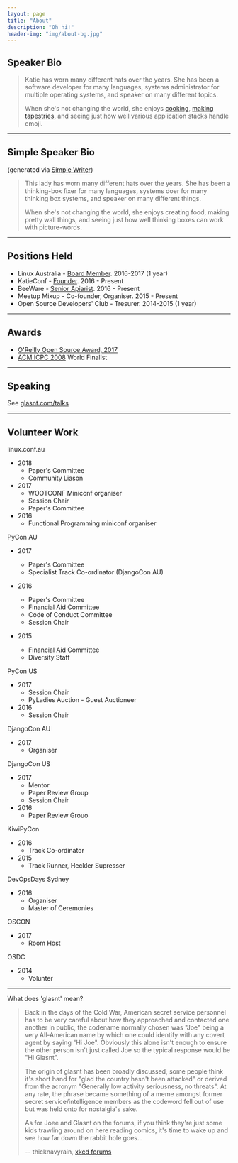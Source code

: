 ```yaml
---
layout: page 
title: "About" 
description: "Oh hi!" 
header-img: "img/about-bg.jpg" 
---
```


## Speaker Bio

> Katie has worn many different hats over the years. She has been a
> software developer for many languages, systems administrator for
> multiple operating systems, and speaker on many different topics.
>
> When she's not changing the world, she enjoys
> [cooking](https://twitter.com/glasnt/status/698302985806327808), [making
> tapestries](https://twitter.com/jairtrejo/status/866164545303203842),
> and seeing just how well various application stacks handle emoji.

------------------------------------------------------------------------

## Simple Speaker Bio

(generated via [Simple
Writer](http://xkcd.com/simplewriter/))

> This lady has worn many different hats over the years. She has been a
> thinking-box fixer for many languages, systems doer for many thinking
> box systems, and speaker on many different things.
>
> When she's not changing the world, she enjoys creating food, making
> pretty wall things, and seeing just how well thinking boxes can work
> with picture-words.

------------------------------------------------------------------------

## Positions Held

 * Linux Australia - [Board Member](https://linux.org.au/council).
2016-2017 (1 year)
 * KatieConf - [Founder](https://katieconf.xyz). 2016 - Present
 * BeeWare - [Senior Apiarist](http://pybee.org/community/team/). 2016 - Present
 * Meetup Mixup - Co-founder, Organiser. 2015 - Present
 * Open Source Developers' Club - Tresurer. 2014-2015 (1 year)

------------------------------------------------------------------------

## Awards

 * [O'Reilly Open Source Award,
2017](https://www.oreilly.com/ideas/oreilly-open-source-awards-oscon-2017)
 * [ACM ICPC 2008](https://icpc.baylor.edu/worldfinals/teams/2008) World Finalist

------------------------------------------------------------------------

## Speaking

See [glasnt.com/talks](http://glasnt.com/talks)

------------------------------------------------------------------------

## Volunteer Work

linux.conf.au

 - 2018
   - Paper's Committee
   - Community Liason
 - 2017
   - WOOTCONF Miniconf organiser
   - Session Chair
   - Paper's Committee
 - 2016
   - Functional Programming miniconf organiser

PyCon AU

 - 2017
   - Paper's Committee
   - Specialist Track Co-ordinator (DjangoCon AU)
 - 2016
   - Paper's Committee
   - Financial Aid Committee
   - Code of Conduct Committee
   - Session Chair

 - 2015
   - Financial Aid Committee
   - Diversity Staff

PyCon US

 - 2017
   - Session Chair
   - PyLadies Auction - Guest Auctioneer
 - 2016
   - Session Chair

DjangoCon AU
 
 - 2017 
   - Organiser

DjangoCon US

 - 2017 
   - Mentor
   - Paper Review Group
   - Session Chair
 - 2016
   - Paper Review Grouo

KiwiPyCon

 - 2016
   - Track Co-ordinator
 - 2015
   - Track Runner, Heckler Supresser

DevOpsDays Sydney

  - 2016
    - Organiser
    - Master of Ceremonies

OSCON

 - 2017
   - Room Host


OSDC

 - 2014
   - Volunter

------------------------------------------------------------------------


What does 'glasnt' mean?

> Back in the days of the Cold War, American secret service personnel
> has to be very careful about how they approached and contacted one
> another in public, the codename normally chosen was "Joe" being a very
> All-American name by which one could identify with any covert agent by
> saying "Hi Joe". Obviously this alone isn't enough to ensure the other
> person isn't just called Joe so the typical response would be "Hi
> Glasnt".
>
> The origin of glasnt has been broadly discussed, some people think
> it's short hand for "glad the country hasn't been attacked" or derived
> from the acronym "Generally low activity seriousness, no threats". At
> any rate, the phrase became something of a meme amongst former secret
> service/intelligence members as the codeword fell out of use but was
> held onto for nostalgia's sake.
>
> As for Joee and Glasnt on the forums, if you think they're just some
> kids trawling around on here reading comics, it's time to wake up and
> see how far down the rabbit hole goes...
>
> -- thicknavyrain, [xkcd
> forums](http://forums.xkcd.com/viewtopic.php?p=2459622&sid=d80eabca0b4c6d72037037def2bb8ad3#p2459622)
